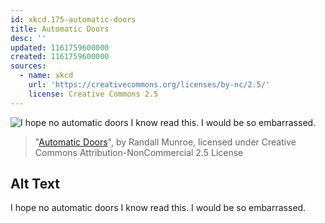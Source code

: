 ```yaml
---
id: xkcd.175-automatic-doors
title: Automatic Doors
desc: ''
updated: 1161759600000
created: 1161759600000
sources:
  - name: xkcd
    url: 'https://creativecommons.org/licenses/by-nc/2.5/'
    license: Creative Commons 2.5
---
```

![I hope no automatic doors I know read this.  I would be so embarrassed.](https://imgs.xkcd.com/comics/automatic_doors.png)
> "[Automatic Doors](https://xkcd.com/175/)", by Randall Munroe, licensed under Creative Commons Attribution-NonCommercial 2.5 License

## Alt Text
I hope no automatic doors I know read this.  I would be so embarrassed.
